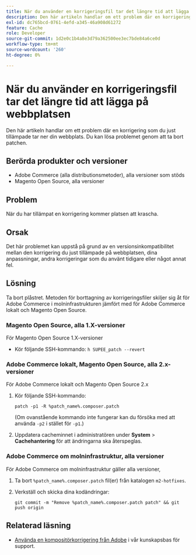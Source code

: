 ```yaml
---
title: När du använder en korrigeringsfil tar det längre tid att lägga på webbplatsen
description: Den här artikeln handlar om ett problem där en korrigering som du just tillämpade tar ner din webbplats. Du kan lösa problemet genom att ta bort patchen.
exl-id: dc765bcd-0761-4efd-a345-46a908d61272
feature: Cache
role: Developer
source-git-commit: 1d2e0c1b4a8e3d79a362500ee3ec7bde84a6ce0d
workflow-type: tm+mt
source-wordcount: '260'
ht-degree: 0%

---
```


# När du använder en korrigeringsfil tar det längre tid att lägga på webbplatsen

Den här artikeln handlar om ett problem där en korrigering som du just tillämpade tar ner din webbplats. Du kan lösa problemet genom att ta bort patchen.

## Berörda produkter och versioner

* Adobe Commerce (alla distributionsmetoder), alla versioner som stöds
* Magento Open Source, alla versioner

## Problem

När du har tillämpat en korrigering kommer platsen att krascha.

## Orsak

Det här problemet kan uppstå på grund av en versionsinkompatibilitet mellan den korrigering du just tillämpade på webbplatsen, dina anpassningar, andra korrigeringar som du använt tidigare eller något annat fel.

## Lösning

Ta bort plåstret. Metoden för borttagning av korrigeringsfiler skiljer sig åt för Adobe Commerce i molninfrastrukturen jämfört med för Adobe Commerce lokalt och Magento Open Source.

### Magento Open Source, alla 1.X-versioner

För Magento Open Source 1.X-versioner

* Kör följande SSH-kommando: `h SUPEE_patch --revert `

### Adobe Commerce lokalt, Magento Open Source, alla 2.x-versioner

För Adobe Commerce lokalt och Magento Open Source 2.x

1. Kör följande SSH-kommando:

   ```
   patch -p1 -R %patch_name%.composer.patch
   ```

   (Om ovanstående kommando inte fungerar kan du försöka med att använda `-p2` i stället för `-p1`.)

1. Uppdatera cacheminnet i administratören under **System** > **Cachehantering** för att ändringarna ska återspeglas.

### Adobe Commerce om molninfrastruktur, alla versioner

För Adobe Commerce om molninfrastruktur gäller alla versioner,

1. Ta bort `%patch_name%.composer.patch` fil(er) från katalogen `m2-hotfixes`.
1. Verkställ och skicka dina kodändringar:

   ```
   git commit -m "Remove %patch_name%.composer.patch patch" && git push origin
   ```

## Relaterad läsning

* [Använda en kompositörkorrigering från Adobe](/help/how-to/general/how-to-apply-a-composer-patch-provided-by-magento.md) i vår kunskapsbas för support.
